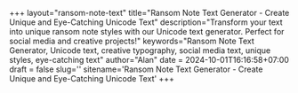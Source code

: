 +++
layout="ransom-note-text"
title="Ransom Note Text Generator - Create Unique and Eye-Catching Unicode Text"
description="Transform your text into unique ransom note styles with our Unicode text generator. Perfect for social media and creative projects!"
keywords="Ransom Note Text Generator, Unicode text, creative typography, social media text, unique styles, eye-catching text"
author="Alan"
date = 2024-10-01T16:16:58+07:00
draft = false
slug=''
sitename='Ransom Note Text Generator - Create Unique and Eye-Catching Unicode Text'
+++